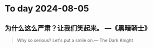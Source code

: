 
# To day 2024-08-05


## 为什么这么严肃？让我们笑起来。 —《黑暗骑士》
> Why so serious? Let's put a smile on.— The Dark Knight 

    